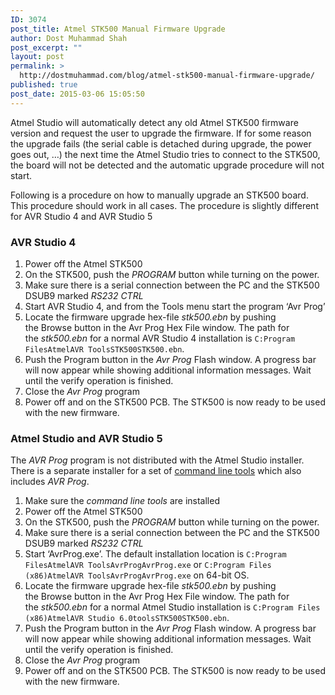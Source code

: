 ```yaml
---
ID: 3074
post_title: Atmel STK500 Manual Firmware Upgrade
author: Dost Muhammad Shah
post_excerpt: ""
layout: post
permalink: >
  http://dostmuhammad.com/blog/atmel-stk500-manual-firmware-upgrade/
published: true
post_date: 2015-03-06 15:05:50
---
```

Atmel Studio will automatically detect any old Atmel STK500 firmware version and request the user to upgrade the firmware. If for some reason the upgrade fails (the serial cable is detached during upgrade, the power goes out, …) the next time the Atmel Studio tries to connect to the STK500, the board will not be detected and the automatic upgrade procedure will not start.

Following is a procedure on how to manually upgrade an STK500 board. This procedure should work in all cases. The procedure is slightly different for AVR Studio 4 and AVR Studio 5<span id="more-881"></span>
<div>
<div>
<div>
<div>
<h3>AVR Studio 4</h3>
</div>
</div>
</div>
<div>
<ol type="1">
	<li>Power off the Atmel STK500</li>
	<li>On the STK500, push the <em>PROGRAM</em> button while turning on the power.</li>
	<li>Make sure there is a serial connection between the PC and the STK500 DSUB9 marked <em>RS232 CTRL</em></li>
	<li>Start AVR Studio 4, and from the Tools menu start the program ‘Avr Prog’</li>
	<li>Locate the firmware upgrade hex-file <em>stk500.ebn</em> by pushing the Browse button in the Avr Prog Hex File window. The path for the <em>stk500.ebn</em> for a normal AVR Studio 4 installation is <code>C:Program FilesAtmelAVR ToolsSTK500STK500.ebn</code>.</li>
	<li>Push the Program button in the <em>Avr Prog</em> Flash window. A progress bar will now appear while showing additional information messages. Wait until the verify operation is finished.</li>
	<li>Close the <em>Avr Prog</em> program</li>
	<li>Power off and on the STK500 PCB. The STK500 is now ready to be used with the new firmware.</li>
</ol>
</div>
</div>
<div>
<div>
<div>
<div>
<h3><a id="stk500.section.rgz_iud_lc"></a>Atmel Studio and AVR Studio 5</h3>
</div>
</div>
</div>
The <em>AVR Prog</em> program is not distributed with the Atmel Studio installer. There is a separate installer for a set of <a href="http://www.atmel.no/beta_ware/AVRCommandLineTools/AVRCommandLineTools.zip" target="_top">command line tools</a> which also includes <em>AVR Prog</em>.
<div>
<ol type="1">
	<li>Make sure the <em>command line tools</em> are installed</li>
	<li>Power off the Atmel STK500</li>
	<li>On the STK500, push the <em>PROGRAM</em> button while turning on the power.</li>
	<li>Make sure there is a serial connection between the PC and the STK500 DSUB9 marked <em>RS232 CTRL</em></li>
	<li>Start ‘AvrProg.exe’. The default installation location is <code>C:Program FilesAtmelAVR ToolsAvrProgAvrProg.exe</code> or <code>C:Program Files (x86)AtmelAVR ToolsAvrProgAvrProg.exe</code> on 64-bit OS.</li>
	<li>Locate the firmware upgrade hex-file <em>stk500.ebn</em> by pushing the Browse button in the Avr Prog Hex File window. The path for the <em>stk500.ebn</em> for a normal Atmel Studio installation is <code>C:Program Files (x86)AtmelAVR Studio 6.0toolsSTK500STK500.ebn</code>.</li>
	<li>Push the Program button in the <em>Avr Prog</em> Flash window. A progress bar will now appear while showing additional information messages. Wait until the verify operation is finished.</li>
	<li>Close the <em>Avr Prog</em> program</li>
	<li>Power off and on the STK500 PCB. The STK500 is now ready to be used with the new firmware.</li>
</ol>
</div>
</div>